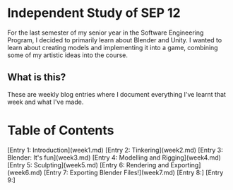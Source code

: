 <h1>Independent Study of SEP 12</h1>
For the last semester of my senior year in the Software Engineering Program, I decided to primarily learn about Blender and Unity. I wanted to learn about creating models and implementing it into a game, combining some of my artistic ideas into the course.

<h2>What is this?</h2>
These are weekly blog entries where I document everything I've learnt that week and what I've made.

<h1>Table of Contents</h1>
[Entry 1: Introduction](week1.md)
[Entry 2: Tinkering](week2.md)
[Entry 3: Blender: It's fun](week3.md)
[Entry 4: Modelling and Rigging](week4.md)
[Entry 5: Sculpting](week5.md)
[Entry 6: Rendering and Exporting](week6.md)
[Entry 7: Exporting Blender Files!](week7.md)
[Entry 8:]
[Entry 9:]
